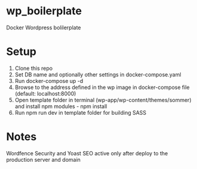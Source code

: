 # wp_boilerplate
Docker Wordpress bolilerplate

# Setup
1. Clone this repo
2. Set DB name and optionally other settings in docker-compose.yaml
3. Run docker-compose up -d
4. Browse to the address defined in the wp image in docker-compose file (default: localhost:8000)
5. Open template folder in terminal (wp-app/wp-content/themes/sommer) and install npm modules - npm install
6. Run npm run dev in template folder for building SASS

# Notes
Wordfence Security and Yoast SEO active only after deploy to the production server and domain
